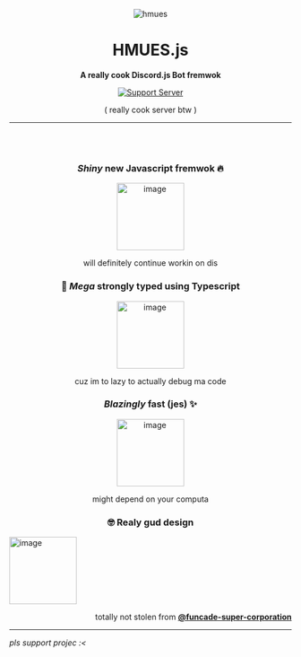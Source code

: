 <div align="center">

![hmues](https://user-images.githubusercontent.com/92804487/192879014-b6310483-4c9a-43f0-8ede-0bcca16c875c.png)

# HMUES.js

**A really cook Discord.js Bot fremwok**

[![Support Server](https://discord.com/api/guilds/968171159776559174/embed.png?style=banner2)](https://discord.gg/KubGRbRKWX)

( really cook server btw )

</div>

---

<br>
<br>

<div align="center">

### _Shiny_ new Javascript fremwok 🔥

<img width="120" alt="image" src="https://user-images.githubusercontent.com/92804487/192884632-1399b1e2-e968-4623-9c7f-f5ba606de26f.png">

will definitely continue workin on dis

### 💪 _Mega_ strongly typed using **Typescript**

<img width="120" alt="image" src="https://user-images.githubusercontent.com/92804487/192880598-4287fd41-b0be-42fb-8746-0e7a21215054.png">

cuz im to lazy to actually debug ma code

### _Blazingly_ fast (jes) ✨

<img width="120" alt="image" src="https://user-images.githubusercontent.com/92804487/192880280-e0db09c4-3db0-4522-ba57-1a4d8a8ddcb1.png">

might depend on your computa

### 🤓 Realy gud design

</div>

<img width="120" alt="image" src="https://user-images.githubusercontent.com/92804487/192881468-83c59be7-9dff-41f7-9ce5-6419479ab3f9.png">
<div align="right">

totally not stolen from **[@funcade-super-corporation](https://funcade-super-corporation.github.io/)**

</div>

---

_pls support projec :<_
